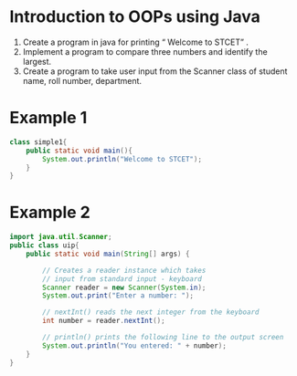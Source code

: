 # Introduction to OOPs using Java
1. Create a program in java for printing “ Welcome to STCET” .
2. Implement a program to compare three numbers and identify the largest.
3. Create a program to take user input from the Scanner class of student name, roll number, department.
# Example 1
```java
class simple1{  
    public static void main(){  
        System.out.println("Welcome to STCET");  
    }  
} 
```
# Example 2
```java
import java.util.Scanner;
public class uip{
    public static void main(String[] args) {

        // Creates a reader instance which takes
        // input from standard input - keyboard
        Scanner reader = new Scanner(System.in);
        System.out.print("Enter a number: ");

        // nextInt() reads the next integer from the keyboard
        int number = reader.nextInt();

        // println() prints the following line to the output screen
        System.out.println("You entered: " + number);
    }
}
```
